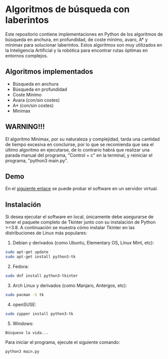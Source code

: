 # Algoritmos de búsqueda con laberintos

Este repositorio contiene implementaciones en Python de 
los algoritmos de búsqueda en anchura, en profundidad, de coste mínimo,
avaro, A* y minimax para solucionar laberintos. Estos algoritmos 
son muy utilizados en la Inteligencia Artificial y la robótica 
para encontrar rutas óptimas en entornos complejos.

## Algoritmos implementados
- Búsqueda en anchura
- Búsqueda en profundidad
- Coste Mínimo
- Avara (con/sin costes)
- A* (con/sin costes)
- Minimax

## WARNING!!!
El algoritmo Minimax, por su naturaleza y complejidad, tarda una cantidad de tiempo excesiva en concluirse, por lo que se recomienda que sea el último
algoritmo en ejecutarse, de lo contrario habrá que realizar una parada manual del programa, "Control + c" en la terminal, y reiniciar el programa, "python3 main.py".

## Demo

En el [siguiente enlace](http://132.145.141.5:10081/vnc/noVNC-1.3.0/vnc.html?path=wsvnc?token=display10&autoconnect=true&resize=remote&bell=off&password=headless) se puede probar el software en un servidor virtual.

## Instalación

Si desea ejecutar el software en local, únicamente debe asegurarse de tener el paquete completo de Tkinter junto con su instalación de Python >=3.8.
A continuación se muestra cómo instalar Tkinter en las distribuciones de Linux más populares:

1. Debian y derivados (como Ubuntu, Elementary OS, Linux Mint, etc):
```sh
sudo apt-get update
sudo apt-get install python3-tk
```
2. Fedora:
```sh
sudo dnf install python3-tkinter
```
3. Arch Linux y derivados (como Manjaro, Antergos, etc):
```sh
sudo pacman -S tk
```
4. openSUSE:
```sh
sudo zypper install python3-tk
```
5. Windows:
```sh
Búsquese la vida...
```

Para iniciar el programa, ejecute el siguiente comando:
```sh
python3 main.py
```
